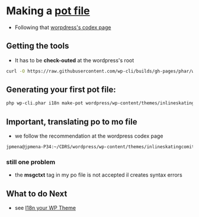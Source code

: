 # Making a [pot file](https://codex.wordpress.org/I18n_for_WordPress_Developers)


* Following that [worpdress's codex page](https://codex.wordpress.org/I18n_for_WordPress_Developers)

## Getting the tools

* It has to be __check-outed__ at the wordpress's root
```bash
curl -O https://raw.githubusercontent.com/wp-cli/builds/gh-pages/phar/wp-cli.phar
```

## Generating your first pot file:

```bash
php wp-cli.phar i18n make-pot wordpress/wp-content/themes/inlineskatingcomitee93/languages/ wordpress/wp-content/themes/inlineskatingcomitee93/languages/inlineskatingcomitee93.pot
```
## Important, translating po to mo file
* we follow the recommendation at the wordpress codex page
```bash
jpmena@jpmena-P34:~/CDRS/wordpress/wp-content/themes/inlineskatingcomitee93/languages$ for file in `find . -name "*.po"` ; do msgfmt -o ${file/.po/.mo} $file ; done
```
### still one problem
* the __msgctxt__ tag in my po file is not accepted  il creates syntax errors
## What to do Next 

* see [I18n your WP Theme](https://wp.smashingmagazine.com/2011/12/internationalizing-localizing-wordpress-theme/)